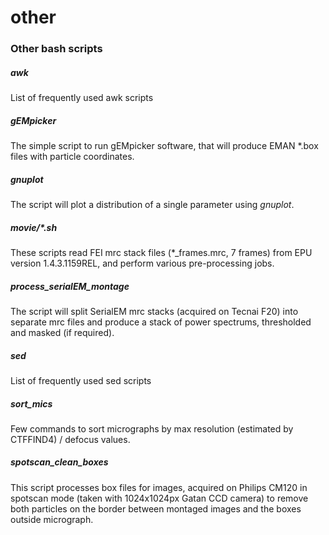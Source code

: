 other
=====

### Other bash scripts

##### awk

List of frequently used awk scripts

##### gEMpicker

The simple script to run gEMpicker software, that will produce EMAN *.box files with particle coordinates.

##### gnuplot

The script will plot a distribution of a single parameter using *gnuplot*.

##### movie/*.sh

These scripts read FEI mrc stack files (*_frames.mrc, 7 frames) from EPU version 1.4.3.1159REL, and perform various pre-processing jobs.

##### process_serialEM_montage

The script will split SerialEM mrc stacks (acquired on Tecnai F20) into separate mrc files and produce a stack of power spectrums, thresholded and masked (if required).

##### sed

List of frequently used sed scripts

##### sort_mics

Few commands to sort micrographs by max resolution (estimated by CTFFIND4) / defocus values.

##### spotscan_clean_boxes

This script processes box files for images, acquired on Philips CM120 in spotscan mode (taken with 1024x1024px Gatan CCD camera) to remove both particles on the border between montaged images and the boxes outside micrograph.
